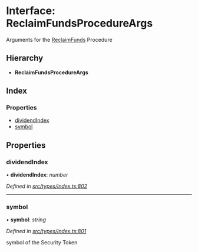 # Interface: ReclaimFundsProcedureArgs

Arguments for the [ReclaimFunds](../enums/_types_index_.proceduretype.md#reclaimfunds) Procedure

## Hierarchy

- **ReclaimFundsProcedureArgs**

## Index

### Properties

- [dividendIndex](_types_index_.reclaimfundsprocedureargs.md#dividendindex)
- [symbol](_types_index_.reclaimfundsprocedureargs.md#symbol)

## Properties

### dividendIndex

• **dividendIndex**: _number_

_Defined in [src/types/index.ts:802](https://github.com/PolymathNetwork/polymath-sdk/blob/a1cd5e3/src/types/index.ts#L802)_

---

### symbol

• **symbol**: _string_

_Defined in [src/types/index.ts:801](https://github.com/PolymathNetwork/polymath-sdk/blob/a1cd5e3/src/types/index.ts#L801)_

symbol of the Security Token
